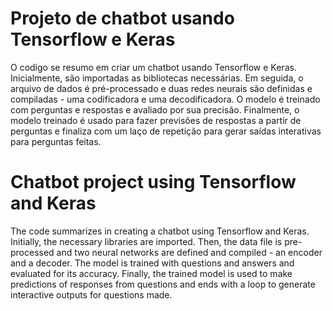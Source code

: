 # Projeto de chatbot usando Tensorflow e Keras

O codigo se resumo em criar um chatbot usando Tensorflow e Keras. Inicialmente, são importadas as bibliotecas necessárias. Em seguida, o arquivo de dados é pré-processado e duas redes neurais são definidas e compiladas - uma codificadora e uma decodificadora. O modelo é treinado com perguntas e respostas e avaliado por sua precisão. Finalmente, o modelo treinado é usado para fazer previsões de respostas a partir de perguntas e finaliza com um laço de repetição para gerar saídas interativas para perguntas feitas.

# Chatbot project using Tensorflow and Keras

The code summarizes in creating a chatbot using Tensorflow and Keras. Initially, the necessary libraries are imported. Then, the data file is pre-processed and two neural networks are defined and compiled - an encoder and a decoder. The model is trained with questions and answers and evaluated for its accuracy. Finally, the trained model is used to make predictions of responses from questions and ends with a loop to generate interactive outputs for questions made.
